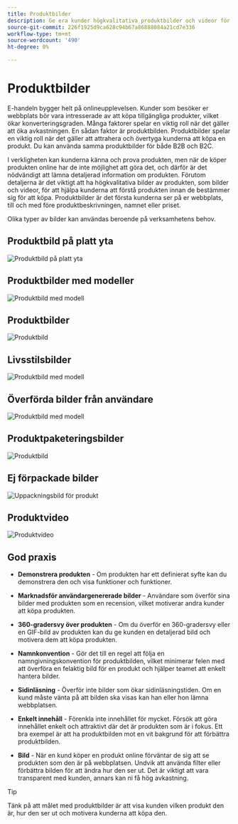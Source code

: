 ```yaml
---
title: Produktbilder
description: Ge era kunder högkvalitativa produktbilder och videor för att öka konverteringsgraden.
source-git-commit: 226f1925d9ca628c94b67a86888084a21cd7e336
workflow-type: tm+mt
source-wordcount: '490'
ht-degree: 0%

---
```



# Produktbilder

E-handeln bygger helt på onlineupplevelsen. Kunder som besöker er webbplats bör vara intresserade av att köpa tillgängliga produkter, vilket ökar konverteringsgraden. Många faktorer spelar en viktig roll när det gäller att öka avkastningen. En sådan faktor är produktbilden. Produktbilder spelar en viktig roll när det gäller att attrahera och övertyga kunderna att köpa en produkt. Du kan använda samma produktbilder för både B2B och B2C.

I verkligheten kan kunderna känna och prova produkten, men när de köper produkten online har de inte möjlighet att göra det, och därför är det nödvändigt att lämna detaljerad information om produkten. Förutom detaljerna är det viktigt att ha högkvalitativa bilder av produkten, som bilder och videor, för att hjälpa kunderna att förstå produkten innan de bestämmer sig för att köpa. Produktbilder är det första kunderna ser på er webbplats, till och med före produktbeskrivningen, namnet eller priset.

Olika typer av bilder kan användas beroende på verksamhetens behov.

## Produktbild på platt yta

![Produktbild på platt yta](../../assets/playbooks/product-image-flat.png)

## Produktbilder med modeller

![Produktbild med modell](../../assets/playbooks/product-image-model.png)

## Produktbilder

![Produktbild](../../assets/playbooks/product-image-feature.png)

## Livsstilsbilder

![Produktbild med modell](../../assets/playbooks/product-image-lifestyle.png)

## Överförda bilder från användare

![Produktbild med modell](../../assets/playbooks/product-image-user-upload.png)

## Produktpaketeringsbilder

![Produktbild](../../assets/playbooks/product-image-packaging.png)

## Ej förpackade bilder

![Uppackningsbild för produkt](../../assets/playbooks/product-image-unboxing.png)

## Produktvideo

![Produktvideo](../../assets/playbooks/product-video.png)

## God praxis

- **Demonstrera produkten** - Om produkten har ett definierat syfte kan du demonstrera den och visa funktioner och funktioner.

- **Marknadsför användargenererade bilder** - Användare som överför sina bilder med produkten som en recension, vilket motiverar andra kunder att köpa produkten.

- **360-gradersvy över produkten** - Om du överför en 360-gradersvy eller en GIF-bild av produkten kan du ge kunden en detaljerad bild och motivera dem att köpa produkten.

- **Namnkonvention** - Gör det till en regel att följa en namngivningskonvention för produktbilden, vilket minimerar felen med att överföra en felaktig bild för en produkt och hjälper teamet att enkelt hantera bilder.

- **Sidinläsning** - Överför inte bilder som ökar sidinläsningstiden. Om en kund måste vänta på att bilden ska visas kan han eller hon lämna webbplatsen.

- **Enkelt innehåll** - Förenkla inte innehållet för mycket. Försök att göra innehållet enkelt och attraktivt där det är produkten som är i fokus. Ett bra exempel är att ha produktbilden mot en vit bakgrund för att förbättra produktbilden.

- **Bild** - När en kund köper en produkt online förväntar de sig att se produkten som den är på webbplatsen. Undvik att använda filter eller förbättra bilden för att ändra hur den ser ut. Det är viktigt att vara transparent med kunden, annars kan ni få hög avkastning.

>[!TIP]
>
>Tänk på att målet med produktbilder är att visa kunden vilken produkt den är, hur den ser ut och motivera kunderna att köpa den.
